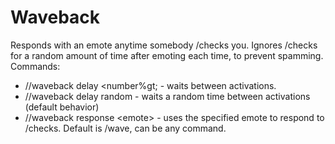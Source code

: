 # Waveback  
Responds with an emote anytime somebody /checks you. Ignores /checks for a random amount of time after emoting each time, to prevent spamming.
Commands:  
- //waveback delay &lt;number%gt; - waits <number> between activations.  
- //waveback delay random - waits a random time between activations (default behavior)
- //waveback response &lt;emote&gt; - uses the specified emote to respond to /checks. Default is /wave, can be any command.

